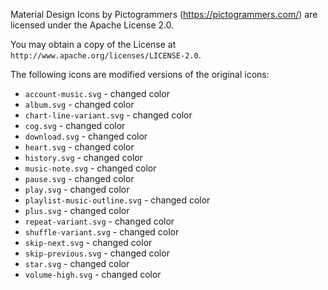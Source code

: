 Material Design Icons by Pictogrammers (https://pictogrammers.com/) are licensed under the Apache License 2.0.

You may obtain a copy of the License at `http://www.apache.org/licenses/LICENSE-2.0`.

The following icons are modified versions of the original icons:

- `account-music.svg` - changed color
- `album.svg` - changed color
- `chart-line-variant.svg` - changed color
- `cog.svg` - changed color
- `download.svg` - changed color
- `heart.svg` - changed color
- `history.svg` - changed color
- `music-note.svg` - changed color
- `pause.svg` - changed color
- `play.svg` - changed color
- `playlist-music-outline.svg` - changed color
- `plus.svg` - changed color
- `repeat-variant.svg` - changed color
- `shuffle-variant.svg` - changed color
- `skip-next.svg` - changed color
- `skip-previous.svg` - changed color
- `star.svg` - changed color
- `volume-high.svg` - changed color
